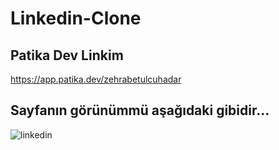 # Linkedin-Clone

## Patika Dev Linkim
https://app.patika.dev/zehrabetulcuhadar

## Sayfanın görünümmü aşağıdaki gibidir...
![linkedin](https://user-images.githubusercontent.com/93150712/186269985-c5eb2cca-ba80-43ca-b18c-77aa0ac150bf.png)
